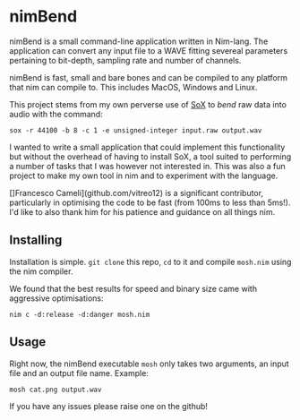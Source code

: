 # nimBend

nimBend is a small command-line application written in Nim-lang. The application can  convert any input file to a WAVE fitting severeal parameters pertaining to bit-depth, sampling rate and number of channels. 



nimBend is fast, small and bare bones and can be compiled to any platform that nim can compile to. This includes MacOS, Windows and Linux.



This project stems from my own perverse use of [SoX](http://sox.sourceforge.net) to _bend_ raw data into audio with the command:

`sox -r 44100 -b 8 -c 1 -e unsigned-integer input.raw output.wav`


I wanted to write a small application that could implement this functionality but without the overhead of having to install SoX, a tool suited to performing a number of tasks that I was however not interested in. This was also a fun project to make my own tool in nim and to experiment with the language.



[]Francesco Cameli](github.com/vitreo12) is a significant contributor, particularly in optimising the code to be fast (from 100ms to less than 5ms!). I'd like to also thank him for his patience and guidance on all things nim.



## Installing

Installation is simple. `git clone` this repo, `cd` to it and compile `mosh.nim` using the nim compiler.

We found that the best results for speed and binary size came with aggressive optimisations:

`nim c -d:release -d:danger mosh.nim`

## Usage

Right now, the nimBend executable `mosh` only takes two arguments, an input file and an output file name. Example:

`mosh cat.png output.wav`



If you have any issues please raise one on the github!
